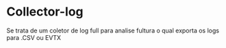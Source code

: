 # Collector-log
Se trata de um coletor de log full para analise fultura o qual exporta os logs para .CSV ou EVTX
